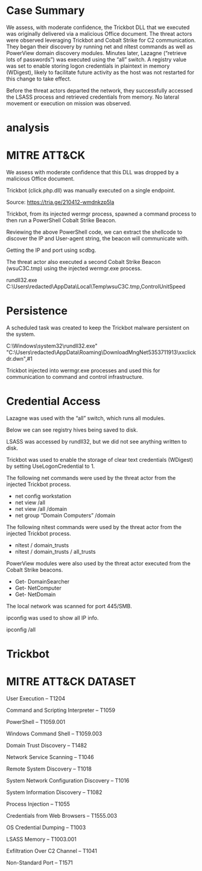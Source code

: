 # Case Summary

We assess, with moderate confidence, the Trickbot DLL that we executed was originally delivered via a malicious Office document. The threat actors were observed leveraging Trickbot and Cobalt Strike for C2 communication. They began their discovery by running net and nltest commands as well as PowerView domain discovery modules. Minutes later, Lazagne (“retrieve lots of passwords”) was executed using the “all” switch. A registry value was set to enable storing logon credentials in plaintext in memory (WDigest), likely to facilitate future activity as the host was not restarted for this change to take effect.

Before the threat actors departed the network, they successfully accessed the LSASS process and retrieved credentials from memory. No lateral movement or execution on mission was observed.

# analysis

# MITRE ATT&CK

We assess with moderate confidence that this DLL was dropped by a malicious Office document.

Trickbot (click.php.dll) was manually executed on a single endpoint.

Source: https://tria.ge/210412-wmdnkzp5la

Trickbot, from its injected wermgr process, spawned a command process to then run a PowerShell Cobalt Strike Beacon.

Reviewing the above PowerShell code, we can extract the shellcode to discover the IP and User-agent string, the beacon will communicate with.

Getting the IP and port using scdbg.

The threat actor also executed a second Cobalt Strike Beacon (wsuC3C.tmp) using the injected wermgr.exe process.

rundll32.exe C:\Users\redacted\AppData\Local\Temp\wsuC3C.tmp,ControlUnitSpeed

# Persistence

A scheduled task was created to keep the Trickbot malware persistent on the system.

C:\Windows\system32\rundll32.exe" "C:\Users\redacted\AppData\Roaming\DownloadMngNet5353711913\xxclickdr.dwn",#1

Trickbot injected into wermgr.exe processes and used this for communication to command and control infrastructure.

# Credential Access

Lazagne was used with the “all” switch, which runs all modules.

Below we can see registry hives being saved to disk.

LSASS was accessed by rundll32, but we did not see anything written to disk.

Trickbot was used to enable the storage of clear text credentials (WDigest) by setting UseLogonCredential to 1.


The following net commands were used by the threat actor from the injected Trickbot process.
- net config workstation
- net view /all
- net view /all /domain
- net group “Domain Computers” /domain

The following nltest commands were used by the threat actor from the injected Trickbot process.
- nltest / domain_trusts
- nltest / domain_trusts / all_trusts

PowerView modules were also used by the threat actor executed from the Cobalt Strike beacons.
- Get- DomainSearcher
- Get- NetComputer
- Get- NetDomain

The local network was scanned for port 445/SMB.

ipconfig was used to show all IP info.

ipconfig /all

# Trickbot

# MITRE ATT&CK DATASET
User Execution – T1204

Command and Scripting Interpreter – T1059

PowerShell – T1059.001

Windows Command Shell – T1059.003

Domain Trust Discovery – T1482

Network Service Scanning – T1046

Remote System Discovery – T1018

System Network Configuration Discovery – T1016

System Information Discovery – T1082

Process Injection – T1055

Credentials from Web Browsers – T1555.003

OS Credential Dumping – T1003

LSASS Memory – T1003.001

Exfiltration Over C2 Channel – T1041

Non-Standard Port – T1571
